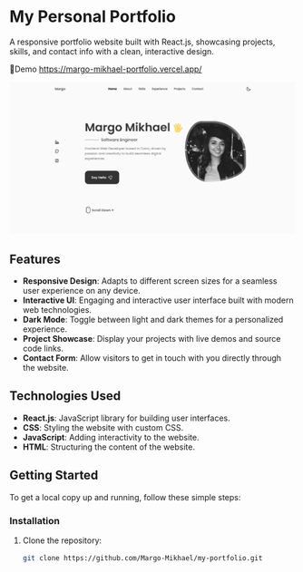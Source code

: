 # My Personal Portfolio

A responsive portfolio website built with React.js, showcasing projects, skills, and contact info with a clean, interactive design.

🧷Demo https://margo-mikhael-portfolio.vercel.app/

![Preview](./Preview.png)

## Features

- **Responsive Design**: Adapts to different screen sizes for a seamless user experience on any device.
- **Interactive UI**: Engaging and interactive user interface built with modern web technologies.
- **Dark Mode**: Toggle between light and dark themes for a personalized experience.
- **Project Showcase**: Display your projects with live demos and source code links.
- **Contact Form**: Allow visitors to get in touch with you directly through the website.

## Technologies Used

- **React.js**: JavaScript library for building user interfaces.
- **CSS**: Styling the website with custom CSS.
- **JavaScript**: Adding interactivity to the website.
- **HTML**: Structuring the content of the website.

## Getting Started

To get a local copy up and running, follow these simple steps:

### Installation

1. Clone the repository:
   ```sh
   git clone https://github.com/Margo-Mikhael/my-portfolio.git
   ```
